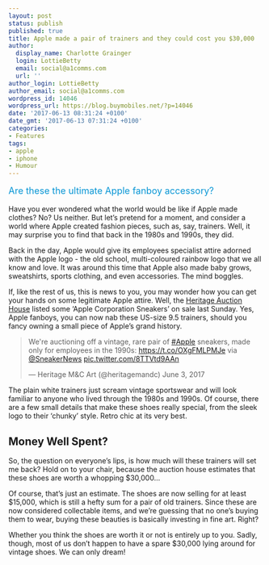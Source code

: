 ```yaml
---
layout: post
status: publish
published: true
title: Apple made a pair of trainers and they could cost you $30,000
author:
  display_name: Charlotte Grainger
  login: LottieBetty
  email: social@a1comms.com
  url: ''
author_login: LottieBetty
author_email: social@a1comms.com
wordpress_id: 14046
wordpress_url: https://blog.buymobiles.net/?p=14046
date: '2017-06-13 08:31:24 +0100'
date_gmt: '2017-06-13 07:31:24 +0100'
categories:
- Features
tags:
- apple
- iphone
- Humour
---
```

<p><span class="postStandFirst" style="color: #0896d5; line-height: 26px; font-size: 18px;">Are these the ultimate Apple fanboy accessory?</span></p>
<p>Have you ever wondered what the world would be like if Apple made clothes? No? Us neither. But let&rsquo;s pretend for a moment, and consider a world where Apple created fashion pieces, such as, say, trainers. Well, it may surprise you to find that back in the 1980s and 1990s, they did.</p>
<p>Back in the day, Apple would give its employees specialist attire adorned with the Apple logo - the old school, multi-coloured rainbow logo that we all know and love. It was around this time that Apple also made baby grows, sweatshirts, sports clothing, and even accessories. The mind boggles.</p>
<p>If, like the rest of us, this is news to you, you may wonder how you can get your hands on some legitimate Apple attire. Well, the <a href="https://fineart.ha.com/itm/other-art/apple-apple-computer-sneakers-circa-early-1990s-size-9-1-2-these-sneakers-were-produced-by-apple-exclusively-for-t-total-2-items-/a/5323-77001.s?ic4=GalleryView-Thumbnail-071515">Heritage Auction House</a> listed some &lsquo;Apple Corporation Sneakers&rsquo; on sale last Sunday. Yes, Apple fanboys, you can now nab these US-size 9.5 trainers, should you fancy owning a small piece of Apple&rsquo;s grand history.</p>
<blockquote class="twitter-tweet" data-lang="en">
<p dir="ltr" lang="en">We're auctioning off a vintage, rare pair of <a href="https://twitter.com/hashtag/Apple?src=hash">#Apple</a> sneakers, made only for employees in the 1990s: <a href="https://t.co/OXgFMLPMJe">https://t.co/OXgFMLPMJe</a> via <a href="https://twitter.com/SneakerNews">@SneakerNews</a> <a href="https://t.co/8TTVtd9AAn">pic.twitter.com/8TTVtd9AAn</a></p>
<p>&mdash; Heritage M&amp;C Art (@heritagemandc) June 3, 2017</p></blockquote>
<p><script async src="//platform.twitter.com/widgets.js" charset="utf-8"></script></p>
<p>The plain white trainers just scream vintage sportswear and will look familiar to anyone who lived through the 1980s and 1990s. Of course, there are a few small details that make these shoes really special, from the sleek logo to their &lsquo;chunky&rsquo; style. Retro chic at its very best.</p>
<h2>Money Well Spent?</h2>
<p>So, the question on everyone&rsquo;s lips, is how much will these trainers will set me back? Hold on to your chair, because the auction house estimates that these shoes are worth a whopping $30,000&hellip;</p>
<p>Of course, that&rsquo;s just an estimate. The shoes are now selling for at least $15,000, which is still a hefty sum for a pair of old trainers. Since these are now considered collectable items, and we&rsquo;re guessing that no one&rsquo;s buying them to wear, buying these beauties is basically investing in fine art. Right?</p>
<p>Whether you think the shoes are worth it or not is entirely up to you. Sadly, though, most of us don&rsquo;t happen to have a spare $30,000 lying around for vintage shoes. We can only dream!</p>
